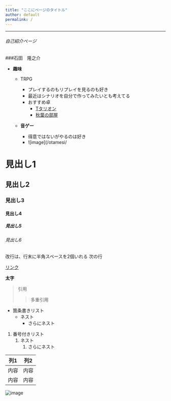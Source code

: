 ```yaml
---
title: "ここにページのタイトル"
author: default
permalink: /
---
```







---
###### 自己紹介ページ　　

###石田　隆之介  

- **趣味**
  - TRPG
    - プレイするのもリプレイを見るのも好き
    - 最近はシナリオを自分で作ってみたいとも考えてる
    - おすすめ卓
      - [Tタリオン](https://www.youtube.com/@Ttarion000)
      - [秋葉の部屋]()

  - **音ゲー**
    - 得意ではないがやるのは好き
    - ![image](/otamesi/

# 見出し1
## 見出し2
### 見出し3
#### 見出し4
##### 見出し5
###### 見出し6

改行は、行末に半角スペースを2個いれる
次の行

[リンク](https://www.google.co.jp/)

**太字**

> 引用
>> 多重引用


- 箇条書きリスト
  - ネスト
    - さらにネスト


1. 番号付きリスト
   1. ネスト
      1. さらにネスト


| 列1  | 列2  |
|-----|-----|
| 内容  | 内容  |
| 内容  | 内容  |

![image](/GHPages_WebSite/assets/images/logo-150.png)
